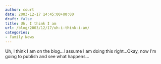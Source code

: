 ```yaml
---
author: court
date: 2003-12-17 14:45:00+00:00
draft: false
title: Uh, I think I am
url: /blog/2003/12/17/uh-i-think-i-am/
categories:
- Family News
---
```


Uh, I think I am on the blog...I assume I am doing this right...Okay, now I'm going to publish and see what happens...
